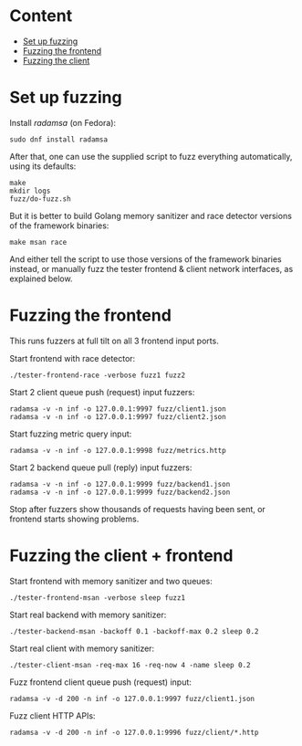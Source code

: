 Content
=======

* [Set up fuzzing](#set-up-fuzzing)
* [Fuzzing the frontend](#fuzzing-the-frontend)
* [Fuzzing the client](#fuzzing-the-client)


Set up fuzzing
==============

Install *radamsa* (on Fedora):
```
sudo dnf install radamsa
```

After that, one can use the supplied script to fuzz everything
automatically, using its defaults:
```
make
mkdir logs
fuzz/do-fuzz.sh
```

But it is better to build Golang memory sanitizer and race detector
versions of the framework binaries:
```
make msan race
```

And either tell the script to use those versions of the framework
binaries instead, or manually fuzz the tester frontend & client
network interfaces, as explained below.


Fuzzing the frontend
====================

This runs fuzzers at full tilt on all 3 frontend input ports.

Start frontend with race detector:
```
./tester-frontend-race -verbose fuzz1 fuzz2
```

Start 2 client queue push (request) input fuzzers:
```
radamsa -v -n inf -o 127.0.0.1:9997 fuzz/client1.json
radamsa -v -n inf -o 127.0.0.1:9997 fuzz/client2.json
```

Start fuzzing metric query input:
```
radamsa -v -n inf -o 127.0.0.1:9998 fuzz/metrics.http
```

Start 2 backend queue pull (reply) input fuzzers:
```
radamsa -v -n inf -o 127.0.0.1:9999 fuzz/backend1.json
radamsa -v -n inf -o 127.0.0.1:9999 fuzz/backend2.json
```

Stop after fuzzers show thousands of requests having been sent,
or frontend starts showing problems.


Fuzzing the client + frontend
=============================

Start frontend with memory sanitizer and two queues:
```
./tester-frontend-msan -verbose sleep fuzz1
```

Start real backend with memory sanitizer:
```
./tester-backend-msan -backoff 0.1 -backoff-max 0.2 sleep 0.2
```

Start real client with memory sanitizer:
```
./tester-client-msan -req-max 16 -req-now 4 -name sleep 0.2
```

Fuzz frontend client queue push (request) input:
```
radamsa -v -d 200 -n inf -o 127.0.0.1:9997 fuzz/client1.json
```

Fuzz client HTTP APIs:
```
radamsa -v -d 200 -n inf -o 127.0.0.1:9996 fuzz/client/*.http
```
